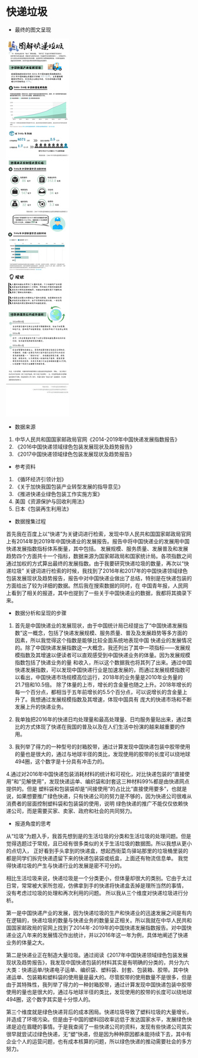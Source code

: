 # 快递垃圾
* 最终的图文呈现  

![pic](https://github.com/Conynono/pic/blob/master/package%20trash.jpg)  

* 数据来源  

1. 中华人民共和国国家邮政局官网《2014-2019年中国快递发展指数报告》
2. 《2016中国快递领域绿色包装发展现状及趋势报告》
3. 《2017中国快递领域绿色包装发展现状及趋势报告》  

* 参考资料  

1. 《循环经济引领计划》
2. 《关于加快我国包装产业转型发展的指导意见》
3. 《推进快递业绿色包装工作实施方案》
4. 美国《资源保护与回收利用法》
5. 日本《包装再生利用法》  

* 数据搜集过程  

首先我在百度上以“快递”为关键词进行检索，发现中华人民共和国国家邮政局官网上有2014年到2019年中国快递业的发展报告。报告中将中国快递业的发展用中国快递发展指数指标体系衡量，其中包括。
发展规模、服务质量、发展普及和发展趋势四个方面共十一个指标，数据来源为国家邮政局和国家统计局。各项指数之间通过加权的方式算出最终的发展指数。由于我要研究快递垃圾的数量，再次以“快递垃圾”
关键词进行检索的时候，我找到了2016年和2017年的中国快递领域绿色包装发展现状及趋势报告，报告中对中国快递业做出了总结，特别是在快递包装的方面给出了较为详细的数据。然后我在搜索数据的同时，在
中国青年报，人民网上看到了相关的报道，其中也提到了一些关于中国快递业的数据，我都将其摘录下来。


* 数据分析和呈现的步骤  

1. 首先是中国快递业的发展现状，由于中国统计局已经提出了“中国快递发展指数”这一概念，包括了快递发展规模、服务质量、普及及发展趋势等多方面的因素，所以我觉得这个指数是能够比较全面系统地表现中国
快递业的发展情况的。除了中国快递发展指数这一大概念，我还列出了其中一项指标——发展规模指数及其增速以便读者可以直观感受到中国快递业务的体量。因为发展规模指数包括了快递业务的量
和收入，所以这个数据我也将其列了出来。通过中国快递发展指数，可以发现中国快递行业是加速发展的，而通过发展规模指数可以看出，中国快递市场规模高位运行，2018年的业务量是2010年业务量的21.7倍和10.5倍。
除了体量的上市，增长的含金量也随之上升。2018年增长的每一个百分点，都相当于五年前增长的5.5个百分点，可以说增长的含金量上升了。我想通过发展规模指数及其增速，体现中国具有
庞大的快递市场和不断发展上升的快递业务。

2. 我单独把2016年的快递日均处理量和最高处理量、日均服务量贴出来，通过类比的方式体现了快递在我国的普及以及在人们生活中扮演的越来越重要的作用。

3. 我列举了得力的一种型号的封箱胶带，通过计算发现中国快递包装中胶带使用的量也是很大的，通过与地球半径的类比，发现使用的胶带的长度可以绕地球494圈，这个数字是十分具有冲击力的。  

4.通过对2016年中国快递包装消耗材料的统计和可视化，对比快递包装的“直接使用”和“见解使用”，发现快递运单、编织袋和封套这三种材料99%都是由快递网点提供的。但是
塑料袋和包装袋却是“间接使用”的占比比“直接使用要多”，也就是说，如果想要推广绿色快递，只有快递公司的努力是不够的，因为快递公司很难从消费者的层面控制塑料袋和包装袋的使用，说明
绿色快递的推广不能仅仅依赖快递公司，而是需要买家、卖家、政府和社会的共同努力。


* 报道角度的思考  

从“垃圾”为题入手，我首先想到是的生活垃圾的分类和生活垃圾的处理问题。但是觉得选题过于常规，且已经有很多类似的关于生活垃圾的数据图。所以我想从更小的点切入，
正好看到手头拿到的快递盒，想起西街菜鸟驿站那里的垃圾桶里装的都是同学们拆完快递遗留下来的快递包装袋或纸盒，上面还有物流信息单。
我觉得快递垃圾的产生与快递行业的发展是密不可分的。  

相比生活垃圾来说，快递垃圾是一个分类更小，但体量却很大的类别。它由于太过日常，常常被大家所忽视，仿佛拿到手的快递将快递盒丢掉是理所当然的事情，
没有考虑过垃圾的处理和再次利用的问题。
所以我从三个维度对快递垃圾进行分析。  

第一是中国快递产业的发展，因为快递垃圾的生产和快递业的迅速发展之间是有内在逻辑的，快递垃圾的数量与快递业务的数量呈正相关。所以我就在中华人民共和国国家邮政局的官网上找到了2014年-2019年的中国快递发展指数报告。对中国快递业这八年来的发展情况作出统计，并以2016年这一年为例，具体地阐述了快递业务的体量之大。 

第二是快递业正在制造大量垃圾。通过阅读《2017年中国快递领域绿色包装发展现状及趋势报告》，我发现中国快递包装的材料其实是有明确的分类的，共分为六大类：快递运单/快递电子运单、编织袋、塑料袋、封套、包装箱、胶带。其中快递运单、包装箱和塑料袋的使用量是最大的。尽管胶带的使用数量不是很多，但是由于其特殊性，我列举了得力的一种封箱胶带，通过计算发现中国快递包装中胶带使用的量也是很大的，通过与地球半径的类比，发现使用的胶带的长度可以绕地球494圈，这个数字其实是十分惊人的。  

第三个维度就是绿色快递背后的成本困局。快递垃圾导致了塑料垃圾的大量增长，并造成了环境污染。但是由于中国的塑料回收率远低于发达国家水平，发展绿色快递是迫在眉睫的事情。于是我查阅了一些快递公司的资料，发现有些快递公司其实很早就尝试过绿色快递，无“塑”快递，但是因为种种原因都未能持续下去，其中有企业个人的运营问题，也有成本核算的问题，所以绿色快递的推动需要社会的多方努力。  
